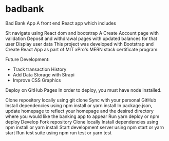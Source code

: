 # badbank

Bad Bank App
A front end React app which includes

Sit navigate using React dom and bootstrap
A Create Account page with validation
Deposit and withdrawal pages with updated balances for that user
Display user data
This project was developed with Bootstrap and Create React App as part of MIT xPro's MERN stack certificate program.

Future Development:
- Track transaction History
- Add Data Storage with Strapi
- Improve CSS Graphics

Deploy on GitHub Pages
In order to deploy, you must have node installed. 

Clone repository locally using git clone 
Sync with your personal GitHub
Install dependencies using npm install or yarn install
In package.json, update homepage to reflect your homepage and the desired directory where you would like the banking app to appear
Run yarn deploy or npm deploy
Develop
Fork repository
Clone locally
Install dependencies using npm install or yarn install
Start development server using npm start or yarn start
Run test suite using npm run test or yarn test
